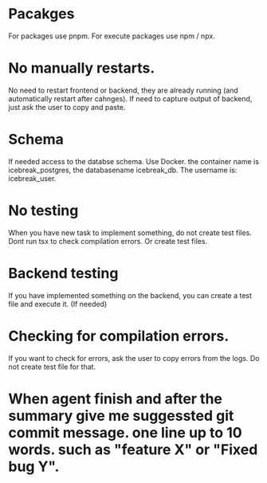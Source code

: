 # Pacakges
For packages use pnpm.
For execute packages use npm / npx.

# No manually restarts.
No need to restart frontend or backend, they are already running (and automatically restart after cahnges).
If need to capture output of backend, just ask the user to copy and paste.

# Schema
If needed access to the databse schema. Use Docker. the container name is icebreak_postgres, the databasename icebreak_db.  The username is: icebreak_user.

# No  testing
When you have new task to implement something, do not create test files.
Dont run tsx to check compilation errors. Or create test files.

# Backend testing
If you have implemented something on the backend, you can create a test file and execute it. (If needed)

# Checking for compilation errors.
If you want to check for errors, ask the user to copy errors from the logs. Do not create test file for that.

# When agent finish and after the summary give me suggessted git commit message. one line up to 10 words. such as "feature X" or "Fixed bug Y".